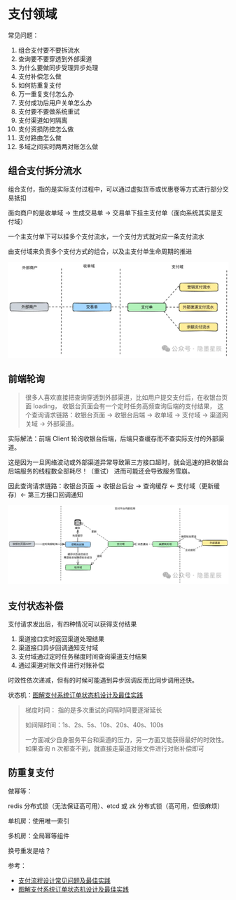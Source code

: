 # 支付领域

常见问题：
1. 组合支付要不要拆流水
2. 查询要不要穿透到外部渠道
3. 为什么要做同步受理异步处理
4. 支付补偿怎么做
5. 如何防重复支付
6. 万一重复支付怎么办
7. 支付成功后用户关单怎么办
8. 支付要不要做系统重试
9. 支付渠道如何隔离
10. 支付资损防控怎么做
11. 支付路由怎么做
12. 多域之间实时两两对账怎么做

## 组合支付拆分流水

组合支付，指的是实际支付过程中，可以通过虚拟货币或优惠卷等方式进行部分交易抵扣

面向商户的是收单域 -> 生成交易单 -> 交易单下挂主支付单（面向系统其实是支付域）

一个主支付单下可以挂多个支付流水，一个支付方式就对应一条支付流水

由支付域来负责多个支付方式的组合，以及主支付单生命周期的推进

![支付单不同的子域.png](../../../../../../../../../docs/photo/支付单不同的子域.png)

## 前端轮询

> 很多人喜欢直接把查询穿透到外部渠道，比如用户提交支付后，在收银台页面 loading，
> 收银台页面会有一个定时任务高频查询后端的支付结果，
> 这个查询请求链路：收银台页面 -> 收银台后端 -> 收单域 -> 支付域 -> 渠道网关域 -> 外部渠道。

实际解法：前端 Client 轮询收银台后端，后端只查缓存而不查实际支付的外部渠道。

这是因为一旦网络波动或外部渠道异常导致第三方接口超时，就会迅速的把收银台后端服务的线程数全部耗尽！（重试） 进而可能还会导致服务雪崩。

因此查询请求链路：收银台页面 -> 收银台后台 -> 查询缓存 <- 支付域（更新缓存）<- 第三方接口回调通知

![支付成功逻辑链路.png](../../../../../../../../../docs/photo/支付成功逻辑链路.png)

## 支付状态补偿

支付请求发出后，有四种情况可以获得支付结果

1. 渠道接口实时返回渠道处理结果
2. 渠道接口异步回调通知支付域
3. 支付域通过定时任务梯度时间查询渠道支付结果
4. 通过渠道对账文件进行对账补偿

时效性依次递减，但有的时候可能遇到异步回调反而比同步调用还快。

状态机：[图解支付系统订单状态机设计及最佳实践](https://mp.weixin.qq.com/s/NPWiM4dk9M9b8Griiw6GkQ)

> 梯度时间： 指的是多次重试的间隔时间要逐渐延长
> 
> 如间隔时间：1s、2s、5s、10s、20s、40s、100s
> 
> 一方面减少自身服务平台和渠道的压力，另一方面又能获得最好的时效性。如果查询 n 次都查不到，就直接走渠道对账文件进行对账补偿即可

## 防重复支付

做幂等：

redis 分布式锁（无法保证高可用）、etcd 或 zk 分布式锁（高可用，但很麻烦）

单机房：使用唯一索引

多机房：全局幂等组件 

换号重发是啥？




参考：
- [支付流程设计常见问题及最佳实践](https://mp.weixin.qq.com/s/7CwuuN7Yvbiz81K8YXe41A)
- [图解支付系统订单状态机设计及最佳实践](https://mp.weixin.qq.com/s/NPWiM4dk9M9b8Griiw6GkQ)